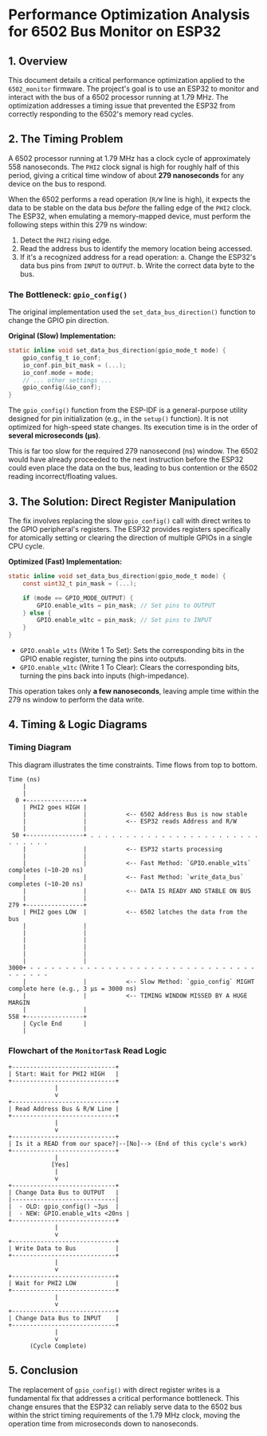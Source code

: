 # Performance Optimization Analysis for 6502 Bus Monitor on ESP32

## 1. Overview

This document details a critical performance optimization applied to the `6502_monitor` firmware. The project's goal is to use an ESP32 to monitor and interact with the bus of a 6502 processor running at 1.79 MHz. The optimization addresses a timing issue that prevented the ESP32 from correctly responding to the 6502's memory read cycles.

## 2. The Timing Problem

A 6502 processor running at 1.79 MHz has a clock cycle of approximately 558 nanoseconds. The `PHI2` clock signal is high for roughly half of this period, giving a critical time window of about **279 nanoseconds** for any device on the bus to respond.

When the 6502 performs a read operation (`R/W` line is high), it expects the data to be stable on the data bus *before* the falling edge of the `PHI2` clock. The ESP32, when emulating a memory-mapped device, must perform the following steps within this 279 ns window:
1.  Detect the `PHI2` rising edge.
2.  Read the address bus to identify the memory location being accessed.
3.  If it's a recognized address for a read operation:
    a. Change the ESP32's data bus pins from `INPUT` to `OUTPUT`.
    b. Write the correct data byte to the bus.

### The Bottleneck: `gpio_config()`

The original implementation used the `set_data_bus_direction()` function to change the GPIO pin direction.

**Original (Slow) Implementation:**
```c
static inline void set_data_bus_direction(gpio_mode_t mode) {
    gpio_config_t io_conf;
    io_conf.pin_bit_mask = (...);
    io_conf.mode = mode;
    // ... other settings ...
    gpio_config(&io_conf);
}
```

The `gpio_config()` function from the ESP-IDF is a general-purpose utility designed for pin initialization (e.g., in the `setup()` function). It is not optimized for high-speed state changes. Its execution time is in the order of **several microseconds (µs)**.

This is far too slow for the required 279 nanosecond (ns) window. The 6502 would have already proceeded to the next instruction before the ESP32 could even place the data on the bus, leading to bus contention or the 6502 reading incorrect/floating values.

## 3. The Solution: Direct Register Manipulation

The fix involves replacing the slow `gpio_config()` call with direct writes to the GPIO peripheral's registers. The ESP32 provides registers specifically for atomically setting or clearing the direction of multiple GPIOs in a single CPU cycle.

**Optimized (Fast) Implementation:**
```c
static inline void set_data_bus_direction(gpio_mode_t mode) {
    const uint32_t pin_mask = (...);

    if (mode == GPIO_MODE_OUTPUT) {
        GPIO.enable_w1ts = pin_mask; // Set pins to OUTPUT
    } else {
        GPIO.enable_w1tc = pin_mask; // Set pins to INPUT
    }
}
```
- `GPIO.enable_w1ts` (Write 1 To Set): Sets the corresponding bits in the GPIO enable register, turning the pins into outputs.
- `GPIO.enable_w1tc` (Write 1 To Clear): Clears the corresponding bits, turning the pins back into inputs (high-impedance).

This operation takes only **a few nanoseconds**, leaving ample time within the 279 ns window to perform the data write.

## 4. Timing & Logic Diagrams

### Timing Diagram

This diagram illustrates the time constraints. Time flows from top to bottom.

```
Time (ns)
    |
    |
  0 +----------------+
    | PHI2 goes HIGH |
    |                |           <-- 6502 Address Bus is now stable
    |                |           <-- ESP32 reads Address and R/W
    |                |
 50 +----------------+ . . . . . . . . . . . . . . . . . . . . . . . . . . . . . .
    |                |           <-- ESP32 starts processing
    |                |
    |                |           <-- Fast Method: `GPIO.enable_w1ts` completes (~10-20 ns)
    |                |           <-- Fast Method: `write_data_bus` completes (~10-20 ns)
    |                |           <-- DATA IS READY AND STABLE ON BUS
    |                |
279 +----------------+
    | PHI2 goes LOW  |           <-- 6502 latches the data from the bus
    |                |
    |                |
    |                |
    |                |
    |                |
    |                |
3000+ - - - - - - - - - - - - - - - - - - - - - - - - - - - - - - - - - - - - - -
    |                |           <-- Slow Method: `gpio_config` MIGHT complete here (e.g., 3 µs = 3000 ns)
    |                |           <-- TIMING WINDOW MISSED BY A HUGE MARGIN
    |                |
558 +----------------+
    | Cycle End      |
    |
```

### Flowchart of the `MonitorTask` Read Logic

```
+-----------------------------+
| Start: Wait for PHI2 HIGH   |
+-----------------------------+
             |
             v
+-----------------------------+
| Read Address Bus & R/W Line |
+-----------------------------+
             |
             v
+-----------------------------+
| Is it a READ from our space?|--[No]--> (End of this cycle's work)
+-----------------------------+
             |
            [Yes]
             |
             v
+-----------------------------+
| Change Data Bus to OUTPUT   |
|-----------------------------|
|  - OLD: gpio_config() ~3µs  |
|  - NEW: GPIO.enable_w1ts <20ns |
+-----------------------------+
             |
             v
+-----------------------------+
| Write Data to Bus           |
+-----------------------------+
             |
             v
+-----------------------------+
| Wait for PHI2 LOW           |
+-----------------------------+
             |
             v
+-----------------------------+
| Change Data Bus to INPUT    |
+-----------------------------+
             |
             v
      (Cycle Complete)

```

## 5. Conclusion

The replacement of `gpio_config()` with direct register writes is a fundamental fix that addresses a critical performance bottleneck. This change ensures that the ESP32 can reliably serve data to the 6502 bus within the strict timing requirements of the 1.79 MHz clock, moving the operation time from microseconds down to nanoseconds.

